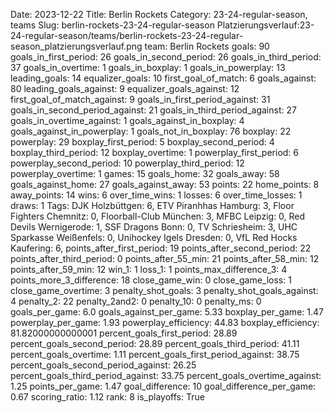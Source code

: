Date: 2023-12-22
Title: Berlin Rockets
Category: 23-24-regular-season, teams
Slug: berlin-rockets-23-24-regular-season
Platzierungsverlauf:23-24-regular-season/teams/berlin-rockets-23-24-regular-season_platzierungsverlauf.png
team: Berlin Rockets
goals: 90
goals_in_first_period: 26
goals_in_second_period: 26
goals_in_third_period: 37
goals_in_overtime: 1
goals_in_boxplay: 1
goals_in_powerplay: 13
leading_goals: 14
equalizer_goals: 10
first_goal_of_match: 6
goals_against: 80
leading_goals_against: 9
equalizer_goals_against: 12
first_goal_of_match_against: 9
goals_in_first_period_against: 31
goals_in_second_period_against: 21
goals_in_third_period_against: 27
goals_in_overtime_against: 1
goals_against_in_boxplay: 4
goals_against_in_powerplay: 1
goals_not_in_boxplay: 76
boxplay: 22
powerplay: 29
boxplay_first_period: 5
boxplay_second_period: 4
boxplay_third_period: 12
boxplay_overtime: 1
powerplay_first_period: 6
powerplay_second_period: 10
powerplay_third_period: 12
powerplay_overtime: 1
games: 15
goals_home: 32
goals_away: 58
goals_against_home: 27
goals_against_away: 53
points: 22
home_points: 8
away_points: 14
wins: 6
over_time_wins: 1
losses: 6
over_time_losses: 1
draws: 1
Tags:  DJK Holzbüttgen: 6,  ETV Piranhhas Hamburg: 3,  Floor Fighters Chemnitz: 0,  Floorball-Club München: 3,  MFBC Leipzig: 0,  Red Devils Wernigerode: 1,  SSF Dragons Bonn: 0,  TV Schriesheim: 3,  UHC Sparkasse Weißenfels: 0,  Unihockey Igels Dresden: 0,  VfL Red Hocks Kaufering: 6,
points_after_first_period: 19
points_after_second_period: 22
points_after_third_period: 0
points_after_55_min: 21
points_after_58_min: 12
points_after_59_min: 12
win_1: 1
loss_1: 1
points_max_difference_3: 4
points_more_3_difference: 18
close_game_win: 0
close_game_loss: 1
close_game_overtime: 3
penalty_shot_goals: 3
penalty_shot_goals_against: 4
penalty_2: 22
penalty_2and2: 0
penalty_10: 0
penalty_ms: 0
goals_per_game: 6.0
goals_against_per_game: 5.33
boxplay_per_game: 1.47
powerplay_per_game: 1.93
powerplay_efficiency: 44.83
boxplay_efficiency: 81.82000000000001
percent_goals_first_period: 28.89
percent_goals_second_period: 28.89
percent_goals_third_period: 41.11
percent_goals_overtime: 1.11
percent_goals_first_period_against: 38.75
percent_goals_second_period_against: 26.25
percent_goals_third_period_against: 33.75
percent_goals_overtime_against: 1.25
points_per_game: 1.47
goal_difference: 10
goal_difference_per_game: 0.67
scoring_ratio: 1.12
rank: 8
is_playoffs: True
